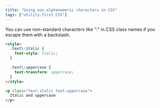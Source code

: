 ```yaml
---
title: "Using non-alphanumeric characters in CSS"
tags: ["utility-first CSS"]
---
```

You can use non-standard characters like “:” in CSS class names if you escape them with a backslash.

```html
<style>
  .text\:italic {
    font-style: italic;
  }

  .text\:uppercase {
    text-transform: uppercase;
  }
</style>

<p class="text:italic text:uppercase">
  Italic and uppercase
</p>
```

